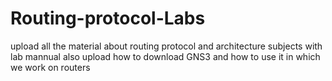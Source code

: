 # Routing-protocol-Labs
upload all the material about routing protocol and architecture subjects with lab mannual also upload how to download GNS3 and how to use it in which we work on routers
